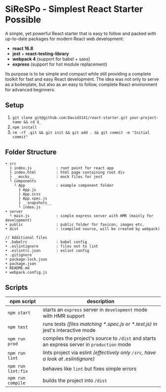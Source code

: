 # SiReSPo - Simplest React Starter Possible

A simple, yet powerful React starter that is easy to follow and packed with up-to-date packages for modern React web development:

- **react 16.8**
- **jest** + **react-testing-library**
- **webpack 4** (support for babel + sass)
- **express** (support for hot module replacement)

Its purpose is to be simple and compact while still providing a complete toolkit for fast and easy React development.
The idea was not only to serve as a boilerplate, but also as an easy to follow, complete React environment for advanced beginners.

## Setup

1. `git clone git@github.com:David3141/react-starter.git your-project-name && cd $_`
2. `npm install`
3. `rm -rf .git && git init && git add . && git commit -m "Initial commit"`

## Folder Structure

```
• src
  ├ index.js           : root point for react app
  ├ index.html         : html page containing root div
  ├ __mocks__          : mock files for jest
  └ components
    └ App              : example component folder
      ├ App.js
      ├ App.scss
      ├ App.spec.js
      ├ __snapshots__
      └ index.js
• server
  └ main.js            : simple express server with HMR (mainly for development)
• public               : public folder for favicon, images etc.
• dist                 : (compiled source, will be created by webpack)

// Additional files
• .babelrc             : babel config
• .eslintignore        : files not to lint
• .eslintrc.json       : eslint config
• .gitignore
• package-lock.json
• package.json
• README.md
• webpack.config.js
```

## Scripts

| npm script         | description                                                                                |
| ------------------ | ------------------------------------------------------------------------------------------ |
| `npm start`        | starts an `express` server in `development` mode with HMR support                          |
| `npm test`         | runs tests _(files matching \*.spec.js or \*.test.js)_ in jest's interactive mode          |
| `npm run prod`     | compiles the project's source to `/dist` and starts an express server in `production` mode |
| `npm run lint`     | lints project via eslint _(effectively only `/src`, have a look at .eslintignore)_         |
| `npm run lint:fix` | behaves like `lint` but fixes simple errors                                                |
| `npm run compile`  | builds the project into `/dist`                                                            |
